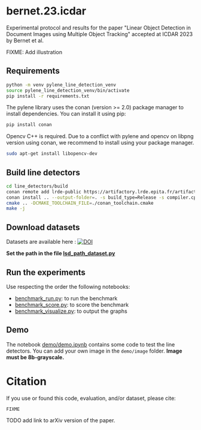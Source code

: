 # bernet.23.icdar
Experimental protocol and results for the paper "Linear Object Detection in Document Images using Multiple Object Tracking" accepted at ICDAR 2023 by Bernet et al.

FIXME: Add illustration

## Requirements

```bash
python -m venv pylene_line_detection_venv
source pylene_line_detection_venv/bin/activate
pip install -r requirements.txt
```

The pylene library uses the conan (version >= 2.0) package manager to install dependencies. You can install it using pip:
```bash
pip install conan
```

Opencv C++ is required. Due to a conflict with pylene and opencv on libpng version using conan, we recommend to install using your package manager.
```bash
sudo apt-get install libopencv-dev
```

## Build line detectors

```bash
cd line_detectors/build
conan remote add lrde-public https://artifactory.lrde.epita.fr/artifactory/api/conan/lrde-public
conan install .. --output-folder=. -s build_type=Release -s compiler.cppstd=20 -s compiler.libcxx=libstdc++11 --build missing --build freeimage* --build openjpeg*
cmake .. -DCMAKE_TOOLCHAIN_FILE=./conan_toolchain.cmake
make -j
```

## Download datasets

Datasets are available here : [![DOI](https://zenodo.org/badge/DOI/10.5281/zenodo.7927611.svg)](https://doi.org/10.5281/zenodo.7927611)

**Set the path in the file [lsd_path_dataset.py](lsd_path_dataset.py)**

## Run the experiments

Use respecting the order the following notebooks:
-  [benchmark_run.py](benchmark_notebook/benchmark_run.py): to run the benchmark
-  [benchmark_score.py](benchmark_notebook/benchmark_score.py): to score the benchmark
-  [benchmark_visualize.py](benchmark_notebook/benchmark_visualize.py): to output the graphs

## Demo

The notebook [demo/demo.ipynb](demo/demo.ipynb) contains some code to test the line detectors. You can add your own image in the `demo/image` folder. **Image must be 8b-grayscale.**

# Citation

If you use or found this code, evaluation, and/or dataset, please cite:

```
FIXME
```

TODO add link to arXiv version of the paper.
